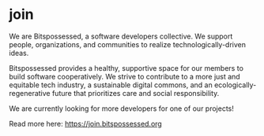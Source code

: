 # join

We are Bitspossessed, a software developers collective. We support people, organizations, and communities to realize technologically-driven ideas.

Bitspossessed provides a healthy, supportive space for our members to build software cooperatively. We strive to contribute to a more just and equitable tech industry, a sustainable digital commons, and an ecologically-regenerative future that prioritizes care and social responsibility.

We are currently looking for more developers for one of our projects!

Read more here: https://join.bitspossessed.org
